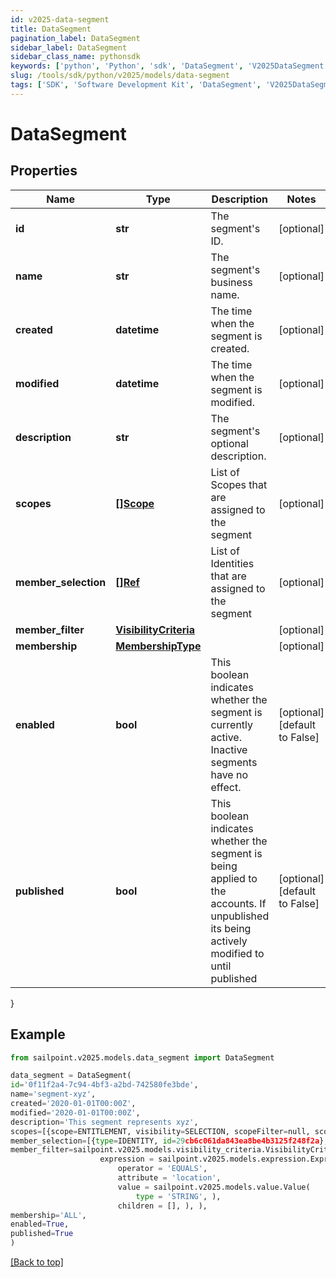 ```yaml
---
id: v2025-data-segment
title: DataSegment
pagination_label: DataSegment
sidebar_label: DataSegment
sidebar_class_name: pythonsdk
keywords: ['python', 'Python', 'sdk', 'DataSegment', 'V2025DataSegment'] 
slug: /tools/sdk/python/v2025/models/data-segment
tags: ['SDK', 'Software Development Kit', 'DataSegment', 'V2025DataSegment']
---
```


# DataSegment


## Properties

Name | Type | Description | Notes
------------ | ------------- | ------------- | -------------
**id** | **str** | The segment's ID. | [optional] 
**name** | **str** | The segment's business name. | [optional] 
**created** | **datetime** | The time when the segment is created. | [optional] 
**modified** | **datetime** | The time when the segment is modified. | [optional] 
**description** | **str** | The segment's optional description. | [optional] 
**scopes** | [**[]Scope**](scope) | List of Scopes that are assigned to the segment | [optional] 
**member_selection** | [**[]Ref**](ref) | List of Identities that are assigned to the segment | [optional] 
**member_filter** | [**VisibilityCriteria**](visibility-criteria) |  | [optional] 
**membership** | [**MembershipType**](membership-type) |  | [optional] 
**enabled** | **bool** | This boolean indicates whether the segment is currently active. Inactive segments have no effect. | [optional] [default to False]
**published** | **bool** | This boolean indicates whether the segment is being applied to the accounts. If unpublished its being actively modified to until published | [optional] [default to False]
}

## Example

```python
from sailpoint.v2025.models.data_segment import DataSegment

data_segment = DataSegment(
id='0f11f2a4-7c94-4bf3-a2bd-742580fe3bde',
name='segment-xyz',
created='2020-01-01T00:00Z',
modified='2020-01-01T00:00Z',
description='This segment represents xyz',
scopes=[{scope=ENTITLEMENT, visibility=SELECTION, scopeFilter=null, scopeSelection=[{type=ENTITLEMENT, id=34d73f611449463ea4fdcf02cda0c397}]}],
member_selection=[{type=IDENTITY, id=29cb6c061da843ea8be4b3125f248f2a}, {type=IDENTITY, id=f7b1b8a35fed4fd4ad2982014e137e19}],
member_filter=sailpoint.v2025.models.visibility_criteria.VisibilityCriteria(
                    expression = sailpoint.v2025.models.expression.Expression(
                        operator = 'EQUALS', 
                        attribute = 'location', 
                        value = sailpoint.v2025.models.value.Value(
                            type = 'STRING', ), 
                        children = [], ), ),
membership='ALL',
enabled=True,
published=True
)

```
[[Back to top]](#) 

